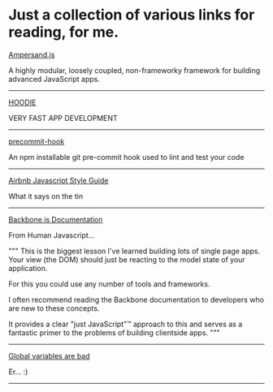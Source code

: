 # Just a collection of various links for reading, for me.

[Ampersand.js](http://ampersandjs.com)

A highly modular, loosely coupled, non-frameworky framework for 
building advanced JavaScript apps.

---

[HOODIE](http://hood.ie)

VERY FAST APP DEVELOPMENT

---

[precommit-hook](https://github.com/nlf/precommit-hook)

An npm installable git pre-commit hook used to lint and test your code

---


[Airbnb Javascript Style Guide](https://github.com/airbnb/javascript)

What it says on the tin

---

[Backbone.js Documentation](http://backbonejs.org)

From Human Javascript...

"""
This is the biggest lesson I've learned building lots of single page apps. 
Your view (the DOM) should just be reacting to the model state of your 
application. 

For this you could use any number of tools and frameworks. 

I often recommend reading the Backbone documentation to developers 
who are new to these concepts. 

It provides a clear "just JavaScript"™ approach to this and serves as 
a fantastic primer to the problems of building clientside apps.
"""

---

[Global variables are bad](http://c2.com/cgi/wiki?GlobalVariablesAreBad)

Er... :)

---

